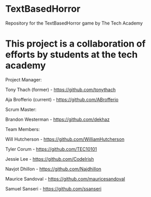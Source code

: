 # TextBasedHorror
Repository for the TextBasedHorror game by The Tech Academy

# This project is a collaboration of efforts by students at the tech academy
Project Manager:

Tony Thach (former) - https://github.com/tonythach

Aja Brofferio (current) - https://github.com/ABrofferio


Scrum Master:

Brandon Westerman - https://github.com/dekhaz


Team Members:

Will Hutcherson - https://github.com/WilliamHutcherson

Tyler Corum - https://github.com/TEC10101

Jessie Lee - https://github.com/CodeIrish

Navjot Dhillon - https://github.com/Najdhillon

Maurice Sandoval - https://github.com/mauricesandoval

Samuel Sanseri - https://github.com/ssanseri






 
 
 
 
 
 
